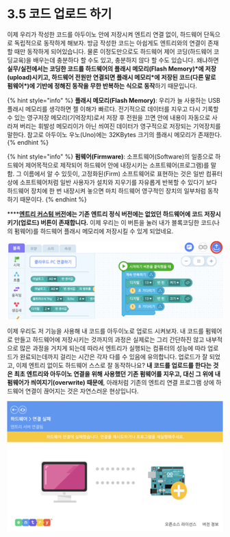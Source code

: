 # 3.5 코드 업로드 하기

이제 우리가 작성한 코드를 아두이노 안에 저장시켜 엔트리 연결 없이, 하드웨어 단독으로 독립적으로 동작하게 해보자. 방금 작성한 코드는 아쉽게도 엔트리와의 연결이 존재할 때만 동작하게 되어있습니다. 물론 이정도만으로도 하드웨어 제어 코딩\(하드웨어 코딩교육\)을 배우는데 충분하다 할 수도 있고, 충분하지 않다 할 수도 있습니다. 왜냐하면 **실무/실전에서는 코딩한 코드를 하드웨어의 플래시 메모리\(Flash Memory\)\*에 저장\(upload\)시키고, 하드웨어 전원만 연결되면 플래시 메모리\*에 저장된 코드\(다른 말로 펌웨어\*\)에 기반에 정해진 동작을 무한 반복하는 식으로 동작**하기 때문입니다.

{% hint style="info" %}
**플래시 메모리\(Flash Memory\)**: 우리가 늘 사용하는 USB 플래시 메모리를 생각하면 젤 이해가 빠르다. 전기적으로 데이터를 지우고 다시 기록할 수 있는 영구저장 메모리\(기억장치\)로서 저장 후 전원을 끄면 안에 내용이 자동으로 사라져 버리는 휘발성 메모리이가 아닌 씌여진 데이터가 영구적으로 저장되는 기억장치를 말한다.  참고로 아두이노 우노\(Uno\)에는 32KBytes 크기의 플래시 메모리가 존재한다.
{% endhint %}

{% hint style="info" %}
**펌웨어\(Firmware\)**: 소프트웨어\(Software\)의 일종으로 하드웨어 제어목적으로 제작되어 하드웨어 안에 내장시키는 소프트웨어\(프로그램\)를 말함. 그 이름에서 알 수 있듯이, 고정화된\(Firm\) 소프트웨어로 표현하는 것은 일반 컴퓨터 상에 소프트웨어처럼 일반 사용자가 설치와 지우기를 자유롭게 반복할 수 있다기 보다 하드웨어 장치에 한 번 내장시켜 놓으면 마치 하드웨어 영구적인 장치의 일부처럼 동작하기 때문이다.
{% endhint %}

\*\*\*\*[**엔트리 커스텀 버전**](https://github.com/JeongJun-Lee/entry-offline)**에는 기존 엔트리 정식 버전에는 없었던 하드웨어에 코드 저장시키기\(업로드\) 버튼이 존재합니다.** 이제 우리는 이 버튼을 눌러 내가 블록코딩한 코드\(나의 펌웨어\)를 하드웨어 플래시 메모리에 저장시킬 수 있게 되었네요.

![](../.gitbook/assets/upload.png)

이제 우리도 저 기능을 사용해 내 코드를 아두이노로 업로드 시켜보자. 내 코드를 펌웨어로 만들고 하드웨어에 저장시키는 것까지의 과정은 실제로는 그리 간단하진 않고 내부적으로 많은 과정을 거치게 되는데 따라서 엔트리가 실행되는 컴퓨터의 성능에 따라 업로드가 완료되는데까지 걸리는 시간은 각자 다를 수 있음에 유의합니다. 업로드가 잘 되었고, 이제 엔트리 없이도 하드웨어 스스로 잘 동작하나요? **내 코드를 업로드를 한다는 것은 최초 엔트리와 아두이노 연결을 위해 사용했던 기존 펌웨어를 지우고, 대신 그 위에 내 펌웨어가 씌여지기\(overwrite\) 때문에**, 아래처럼 기존의 엔트리 연결 프로그램 상에 하드웨어 연결이 끊어지는 것은 자연스러운 현상입니다.

![](../.gitbook/assets/image%20%285%29.png)




